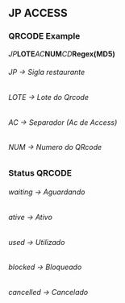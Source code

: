 ## JP ACCESS

### QRCODE Example

_JP_**LOTE**_AC_**NUM**_CD_**Regex(MD5)**

###### JP -> Sigla restaurante

###### LOTE -> Lote do Qrcode

###### AC -> Separador (Ac de Access)

###### NUM -> Numero do QRcode

### Status QRCODE

###### waiting -> Aguardando

###### ative -> Ativo

###### used -> Utilizado

###### blocked -> Bloqueado

###### cancelled -> Cancelado
